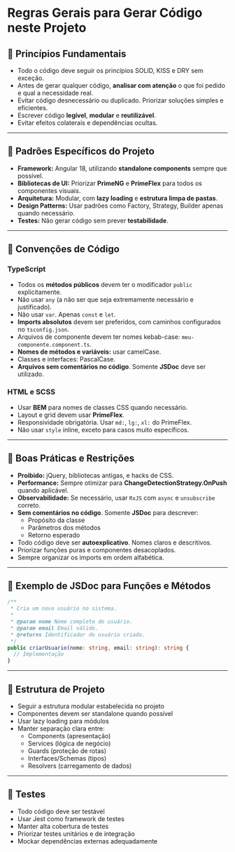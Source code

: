 # Regras Gerais para Gerar Código neste Projeto

## 🎯 Princípios Fundamentais

- Todo o código deve seguir os princípios SOLID, KISS e DRY sem exceção.
- Antes de gerar qualquer código, **analisar com atenção** o que foi pedido e qual a necessidade real.
- Evitar código desnecessário ou duplicado. Priorizar soluções simples e eficientes.
- Escrever código **legível**, **modular** e **reutilizável**.
- Evitar efeitos colaterais e dependências ocultas.

---

## 🚀 Padrões Específicos do Projeto

- **Framework:** Angular 18, utilizando **standalone components** sempre que possível.
- **Bibliotecas de UI:** Priorizar **PrimeNG** e **PrimeFlex** para todos os componentes visuais.
- **Arquitetura:** Modular, com **lazy loading** e **estrutura limpa de pastas**.
- **Design Patterns:** Usar padrões como Factory, Strategy, Builder apenas quando necessário.
- **Testes:** Não gerar código sem prever **testabilidade**.

---

## 🧱 Convenções de Código

### TypeScript

- Todos os **métodos públicos** devem ter o modificador `public` explicitamente.
- Não usar `any` (a não ser que seja extremamente necessário e justificado).
- Não usar `var`. Apenas `const` e `let`.
- **Imports absolutos** devem ser preferidos, com caminhos configurados no `tsconfig.json`.
- Arquivos de componente devem ter nomes kebab-case: `meu-componente.component.ts`.
- **Nomes de métodos e variáveis:** usar camelCase.
- Classes e interfaces: PascalCase.
- **Arquivos sem comentários no código**. Somente **JSDoc** deve ser utilizado.

### HTML e SCSS

- Usar **BEM** para nomes de classes CSS quando necessário.
- Layout e grid devem usar **PrimeFlex**.
- Responsividade obrigatória. Usar `md:`, `lg:`, `xl:` do PrimeFlex.
- Não usar `style` inline, exceto para casos muito específicos.

---

## 📑 Boas Práticas e Restrições

- **Proibido:** jQuery, bibliotecas antigas, e hacks de CSS.
- **Performance:** Sempre otimizar para **ChangeDetectionStrategy.OnPush** quando aplicável.
- **Observabilidade:** Se necessário, usar `RxJS` com `async` e `unsubscribe` correto.
- **Sem comentários no código**. Somente **JSDoc** para descrever:
  - Propósito da classe
  - Parâmetros dos métodos
  - Retorno esperado
- Todo código deve ser **autoexplicativo**. Nomes claros e descritivos.
- Priorizar funções puras e componentes desacoplados.
- Sempre organizar os imports em ordem alfabética.

---

## 📝 Exemplo de JSDoc para Funções e Métodos

```typescript
/**
 * Cria um novo usuário no sistema.
 *
 * @param nome Nome completo do usuário.
 * @param email Email válido.
 * @returns Identificador do usuário criado.
 */
public criarUsuario(nome: string, email: string): string {
  // Implementação
}
```

---

## 🔧 Estrutura de Projeto

- Seguir a estrutura modular estabelecida no projeto
- Componentes devem ser standalone quando possível
- Usar lazy loading para módulos
- Manter separação clara entre:
  - Components (apresentação)
  - Services (lógica de negócio)
  - Guards (proteção de rotas)
  - Interfaces/Schemas (tipos)
  - Resolvers (carregamento de dados)

---

## 🧪 Testes

- Todo código deve ser testável
- Usar Jest como framework de testes
- Manter alta cobertura de testes
- Priorizar testes unitários e de integração
- Mockar dependências externas adequadamente
